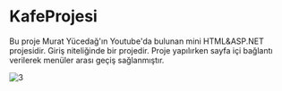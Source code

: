 # KafeProjesi

Bu proje Murat Yücedağ'ın Youtube'da bulunan mini HTML&ASP.NET projesidir. Giriş niteliğinde bir projedir. Proje yapılırken sayfa içi bağlantı verilerek menüler arası geçiş sağlanmıştır.

![3](https://github.com/user-attachments/assets/bfd9a7cf-978a-4760-9c99-4b659bfb109b)


